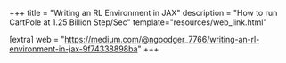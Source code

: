 +++
title = "Writing an RL Environment in JAX"
description = "How to run CartPole at 1.25 Billion Step/Sec"
template="resources/web_link.html"

[extra]
web = "https://medium.com/@ngoodger_7766/writing-an-rl-environment-in-jax-9f74338898ba"
+++